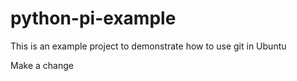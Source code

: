 # python-pi-example
This is an example project to demonstrate how to use git in Ubuntu

Make a change